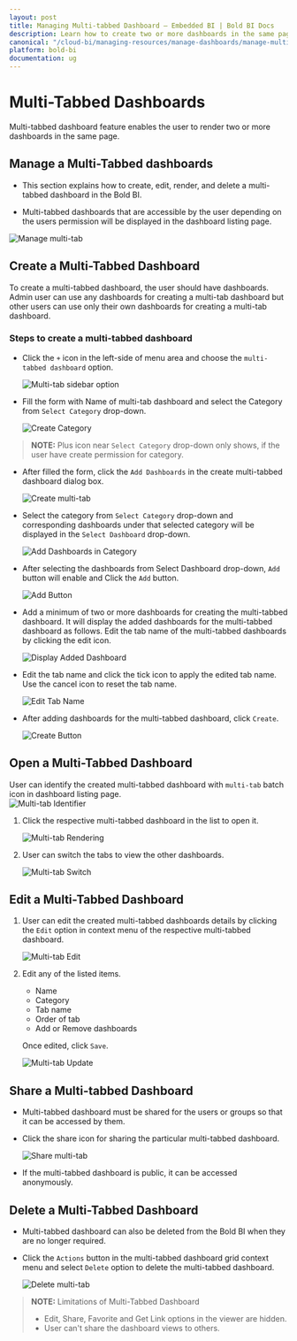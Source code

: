 ```yaml
---
layout: post
title: Managing Multi-tabbed Dashboard – Embedded BI | Bold BI Docs
description: Learn how to create two or more dashboards in the same page, open, edit, share and delete a multi-tabbed dashboard in Bold BI Embedded.
canonical: "/cloud-bi/managing-resources/manage-dashboards/manage-multi-tabbed-dashboards/" 
platform: bold-bi
documentation: ug
---
```


# Multi-Tabbed Dashboards

Multi-tabbed dashboard feature enables the user to render two or more dashboards in the same page.

## Manage a Multi-Tabbed dashboards

* This section explains how to create, edit, render, and delete a multi-tabbed dashboard in the Bold BI.

* Multi-tabbed dashboards that are accessible by the user depending on the users permission will be displayed in the dashboard listing page.

![Manage multi-tab](/bold-bi-docs/static/assets/embedded/managing-resources/manage-dashboards/images/manage-multi-tab.png)

## Create a Multi-Tabbed Dashboard

To create a multi-tabbed dashboard, the user should have dashboards. Admin user can use any dashboards for creating a multi-tab dashboard but other users can use only their own dashboards for creating a multi-tab dashboard.

### Steps to create a multi-tabbed dashboard

* Click the `+` icon in the left-side of menu area and choose the `multi-tabbed dashboard` option.

    ![Multi-tab sidebar option](/bold-bi-docs/static/assets/embedded/managing-resources/manage-dashboards/images/multi-tab-sidebar-option.png#width=50%)

* Fill the form with Name of multi-tab dashboard and select the Category from `Select Category` drop-down.

    ![Create Category](/bold-bi-docs/static/assets/embedded/managing-resources/manage-dashboards/images/add-new-category.png)

> **NOTE:**  Plus icon near `Select Category` drop-down only shows, if the user have create permission for category.

* After filled the form, click the `Add Dashboards` in the create multi-tabbed dashboard dialog box.

    ![Create multi-tab](/bold-bi-docs/static/assets/embedded/managing-resources/manage-dashboards/images/multi-tab-create.png)

* Select the category from `Select Category` drop-down and corresponding dashboards under that selected category will be displayed in the `Select Dashboard` drop-down.

	![Add Dashboards in Category](/bold-bi-docs/static/assets/embedded/managing-resources/manage-dashboards/images/add-dashboard-dropdown.png)

* After selecting the dashboards from Select Dashboard drop-down, `Add` button will enable and Click the `Add` button. 

    ![Add Button](/bold-bi-docs/static/assets/embedded/managing-resources/manage-dashboards/images/add-button-multi-tab.png)

* Add a minimum of two or more dashboards for creating the multi-tabbed dashboard. It will display the added dashboards for the multi-tabbed dashboard as follows. Edit the tab name of the multi-tabbed dashboards by clicking the edit icon.
    
	![Display Added Dashboard](/bold-bi-docs/static/assets/embedded/managing-resources/manage-dashboards/images/display-added-dashboard.png)

* Edit the tab name and click the tick icon to apply the edited tab name. Use the cancel icon to reset the tab name.

    ![Edit Tab Name](/bold-bi-docs/static/assets/embedded/managing-resources/manage-dashboards/images/edit-tab-name.png)

* After adding dashboards for the multi-tabbed dashboard, click `Create`.

    ![Create Button](/bold-bi-docs/static/assets/embedded/managing-resources/manage-dashboards/images/create-button-multi-tab.png)

## Open a Multi-Tabbed Dashboard

User can identify the created multi-tabbed dashboard with `multi-tab` batch icon in dashboard listing page.  
    ![Multi-tab Identifier](/bold-bi-docs/static/assets/embedded/managing-resources/manage-dashboards/images/multi-tab-listing.png)

1. Click the respective multi-tabbed dashboard in the list to open it.  

    ![Multi-tab Rendering](/bold-bi-docs/static/assets/embedded/managing-resources/manage-dashboards/images/render-multi-tab-dashboard.png)

2. User can switch the tabs to view the other dashboards.

    ![Multi-tab Switch](/bold-bi-docs/static/assets/embedded/managing-resources/manage-dashboards/images/multi-tab-rendering.png)

## Edit a Multi-Tabbed Dashboard

1. User can edit the created multi-tabbed dashboards details by clicking the `Edit` option in context menu of the respective multi-tabbed dashboard.

    ![Multi-tab Edit](/bold-bi-docs/static/assets/embedded/managing-resources/manage-dashboards/images/multi-tab-edit.png)

2. Edit any of the listed items.
    * Name
    * Category
    * Tab name
    * Order of tab
    * Add or Remove dashboards
    
   Once edited, click `Save`.

    ![Multi-tab Update](/bold-bi-docs/static/assets/embedded/managing-resources/manage-dashboards/images/multi-tab-update.png)

## Share a Multi-tabbed Dashboard

* Multi-tabbed dashboard must be shared for the users or groups so that it can be accessed by them. 

* Click the share icon for sharing the particular multi-tabbed dashboard.

    ![Share multi-tab](/bold-bi-docs/static/assets/embedded/managing-resources/manage-dashboards/images/share-multi-tab.png)

* If the multi-tabbed dashboard is public, it can be accessed anonymously.

## Delete a Multi-Tabbed Dashboard

* Multi-tabbed dashboard can also be deleted from the Bold BI when they are no longer required.

* Click the `Actions` button in the multi-tabbed dashboard grid context menu and select `Delete` option to delete the multi-tabbed dashboard.

    ![Delete multi-tab](/bold-bi-docs/static/assets/embedded/managing-resources/manage-dashboards/images/multi-tab-delete.png)

> **NOTE:**  Limitations of Multi-Tabbed Dashboard
> * Edit, Share, Favorite and Get Link options in the viewer are hidden.
> * User can't share the dashboard views to others.